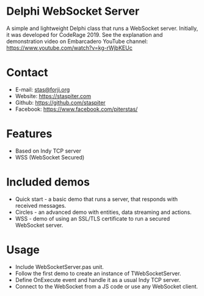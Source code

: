 # Delphi WebSocket Server
A simple and lightweight Delphi class that runs a WebSocket server. 
Initially, it was developed for CodeRage 2019. 
See the explanation and demonstration video on Embarcadero YouTube channel: https://www.youtube.com/watch?v=kg-rWjbKEUc

# Contact
- E-mail: stas@forji.org
- Website: https://staspiter.com
- Github: https://github.com/staspiter
- Facebook: https://www.facebook.com/piterstas/

# Features
- Based on Indy TCP server
- WSS (WebSocket Secured)

# Included demos
- Quick start - a basic demo that runs a server, that responds with received messages.
- Circles - an advanced demo with entities, data streaming and actions.
- WSS - demo of using an SSL/TLS certificate to run a secured WebSocket server.

# Usage
- Include WebSocketServer.pas unit.
- Follow the first demo to create an instance of TWebSocketServer.
- Define OnExecute event and handle it as a usual Indy TCP server.
- Connect to the WebSocket from a JS code or use any WebSocket client.